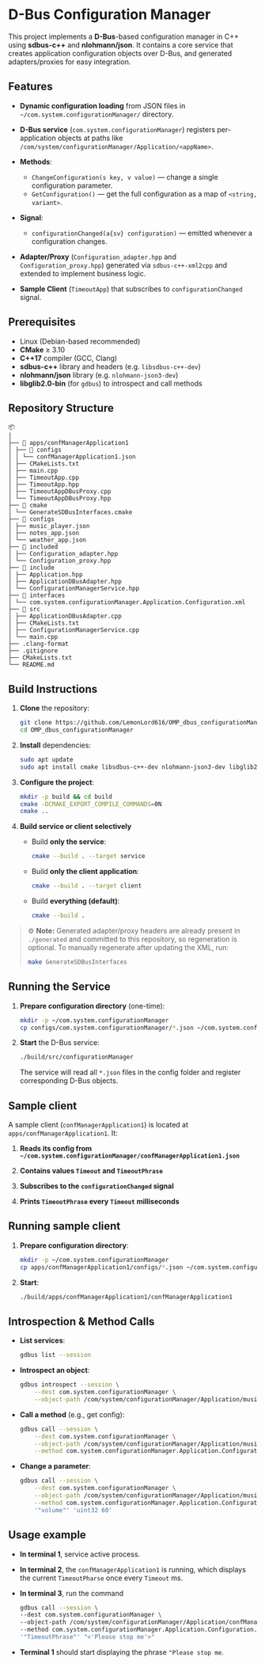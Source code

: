 # D-Bus Configuration Manager

This project implements a **D-Bus**-based configuration manager in C++ using **sdbus-c++** and **nlohmann/json**. It contains a core service that creates application configuration objects over D-Bus, and generated adapters/proxies for easy integration.

## Features

* **Dynamic configuration loading** from JSON files in `~/com.system.configurationManager/` directory.
* **D-Bus service** (`com.system.configurationManager`) registers per-application objects at paths like `/com/system/configurationManager/Application/<appName>`.
* **Methods**:

	* `ChangeConfiguration(s key, v value)` — change a single configuration parameter.
	* `GetConfiguration()` — get the full configuration as a map of `<string, variant>`.
* **Signal**:

	* `configurationChanged(a{sv} configuration)` — emitted whenever a configuration changes.
* **Adapter/Proxy** (`Configuration_adapter.hpp` and `Configuration_proxy.hpp`) generated via `sdbus-c++-xml2cpp` and extended to implement business logic.
* **Sample Client** (`TimeoutApp`) that subscribes to `configurationChanged` signal.

## Prerequisites

* Linux (Debian-based recommended)
* **CMake** ≥ 3.10
* **C++17** compiler (GCC, Clang)
* **sdbus-c++** library and headers (e.g. `libsdbus-c++-dev`)
* **nlohmann/json** library (e.g. `nlohmann-json3-dev`)
* **libglib2.0-bin** (for `gdbus`) to introspect and call methods

## Repository Structure

```
📦
│
├── 📂 apps/confManagerApplication1
│ ├── 📂 configs
│ │ └── confManagerApplication1.json
│ ├── CMakeLists.txt
│ ├── main.cpp
│ ├── TimeoutApp.cpp
│ ├── TimeoutApp.hpp
│ ├── TimeoutAppDBusProxy.cpp
│ └── TimeoutAppDBusProxy.hpp
├── 📂 cmake
│ └── GenerateSDBusInterfaces.cmake
├── 📂 configs
│ ├── music_player.json
│ ├── notes_app.json
│ └── weather_app.json
├── 📂 included
│ ├── Configuration_adapter.hpp
│ └── Configuration_proxy.hpp
├── 📂 include
│ ├── Application.hpp
│ ├── ApplicationDBusAdapter.hpp
│ └── ConfigurationManagerService.hpp
├── 📂 interfaces
│ └── com.system.configurationManager.Application.Configuration.xml
├── 📂 src
│ ├── ApplicationDBusAdapter.cpp
│ ├── CMakeLists.txt
│ ├── ConfigurationManagerService.cpp
│ └── main.cpp
├── .clang-format
├── .gitignore
├── CMakeLists.txt
└── README.md
```

## Build Instructions

1. **Clone** the repository:

	```bash
	git clone https://github.com/LemonLord616/OMP_dbus_configurationManager.git
	cd OMP_dbus_configurationManager
	```

2. **Install** dependencies:

	```bash
	sudo apt update
	sudo apt install cmake libsdbus-c++-dev nlohmann-json3-dev libglib2.0-bin
	```

3. **Configure the project**:

	```bash
	mkdir -p build && cd build
	cmake -DCMAKE_EXPORT_COMPILE_COMMANDS=0N
	cmake ..
	```

4. **Build service or client selectively**
	* Build **only the service**:

		```bash
		cmake --build . --target service
		```
	* Build **only the client application**:

		```bash
		cmake --build . --target client
		```
	* Build **everything (default)**:

		```bash
		cmake --build .
		```


> ⚙️ **Note:**
> Generated adapter/proxy headers are already present in `./generated` and committed to this repository, so regeneration is optional. To manually regenerate after updating the XML, run:
>
> ```bash
> make GenerateSDBusInterfaces
> ```

## Running the Service

1. **Prepare configuration directory** (one-time):

	```bash
	mkdir -p ~/com.system.configurationManager
	cp configs/com.system.configurationManager/*.json ~/com.system.configurationManager/
	```

2. **Start** the D-Bus service:

	```bash
	./build/src/configurationManager
	```

	The service will read all `*.json` files in the config folder and register corresponding D-Bus objects.

## Sample client

A sample client (`confManagerApplication1`) is located at `apps/confManagerApplication1`. It:

1. **Reads its config from `~/com.system.configurationManager/confManagerApplication1.json`**

2. **Contains values `Timeout` and `TimeoutPhrase`**

3. **Subscribes to the `configurationChanged` signal**

4. **Prints `TimeoutPhrase` every `Timeout` milliseconds**

## Running sample client

1. **Prepare configuration directory**:

	```bash
	mkdir -p ~/com.system.configurationManager
	cp apps/confManagerApplication1/configs/*.json ~/com.system.configurationManager/
	```

2. **Start**:

	```bash
	./build/apps/confManagerApplication1/confManagerApplication1
	```

## Introspection & Method Calls

* **List services**:

	```bash
	gdbus list --session
	```
* **Introspect an object**:

	```bash
	gdbus introspect --session \
		--dest com.system.configurationManager \
		--object-path /com/system/configurationManager/Application/music_player
	```
* **Call a method** (e.g., get config):

	```bash
	gdbus call --session \
		--dest com.system.configurationManager \
		--object-path /com/system/configurationManager/Application/music_player \
		--method com.system.configurationManager.Application.Configuration.GetConfiguration
	```
* **Change a parameter**:

	```bash
	gdbus call --session \
		--dest com.system.configurationManager \
		--object-path /com/system/configurationManager/Application/music_player \
		--method com.system.configurationManager.Application.Configuration.ChangeConfiguration \
		'"volume"' 'uint32 60'
	```

## Usage example

* **In terminal 1**, service active process.

* **In terminal 2**, the `confManagerApplication1` is running, which displays the current `TimeoutPharse` once every `Timeout` ms.

* **In terminal 3**, run the command

	```bash
	gdbus call --session \
	--dest com.system.configurationManager \
	--object-path /com/system/configurationManager/Application/confManagerApplication1 \
	--method com.system.configurationManager.Application.Configuration.ChangeConfiguration \
	'"TimeoutPhrase"' "<'Please stop me'>"
	```

* **Terminal 1** should start displaying the phrase `"Please stop me`.
